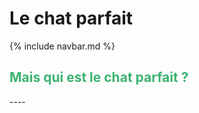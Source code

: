 # Le chat parfait

{% include navbar.md %}

<h2>
  <span style="color:MediumSeaGreen">Mais qui est le chat parfait ?</span>
</h2>
----


